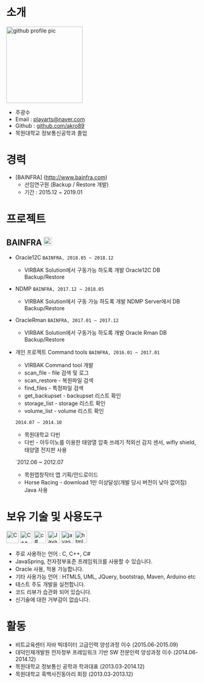 # 소개

<img alt="github profile pic" src="https://avatars2.githubusercontent.com/u/68227132?s=400&u=27ac334fedded40907d51911caf54c4d96e7694b&v=4" width="200">

* 주광수
* Email : playarts@naver.com
* Github : [github.com/akro89](https://github.com/akro89/Myproject)
* 목원대학교 정보통신공학과 졸업

# 경력
* [BAINFRA] (http://www.bainfra.com)
	- 선임연구원 (Backup / Restore 개발)
	- 기간 : 2015.12 ~ 2019.01
	
	
# 프로젝트 
## BAINFRA <img src="https://user-images.githubusercontent.com/68227132/87533361-744db100-c6cf-11ea-8cf9-a865238391e9.png" alt="virbak logo" width="22" height="22"/>
* Oracle12C 
 `BAINFRA, 2018.05 ~ 2018.12`
 
  - VIRBAK Solution에서 구동가능 하도록 개발
    Oracle12C DB Backup/Restore

* NDMP
 `BAINFRA, 2017.12 ~ 2018.05` 
 
  - VIRBAK Solution에서 구동 가능 하도록 개발
    NDMP Server에서 DB Backup/Restore
  
* OracleRman
 `BAINFRA, 2017.01 ~ 2017.12`
 
  - VIRBAK Solution에서 구동가능 하도록 개발
    Oracle Rman DB Backup/Restore 
 
* 개인 프로젝트 Command tools 
 `BAINFRA, 2016.01 ~ 2017.01`
  
  - VIRBAK Command tool 개발
  * scan_file - file 검색 및 로그 
  * scan_restore - 복원파일 검색 
  * find_files - 특정파일 검색
  * get_backupset - backupset 리스트 확인
  * storage_list - storage 리스트 확인
  * volume_list - volume 리스트 확인
  
  `2014.07 ~ 2014.10`
  - 목원대학교 다빈
  * 다빈 - 아두이노를 이용한 태양열 압축 쓰레기
    적외선 감지 센서, wifly shield, 태양열 전지판 사용
  
  `2012.06 ~ 2012.07
  - 목원앱창작터 앱 기획/안드로이드 
  * Horse Racing - download 1만 이상달성(개발 당시 버전이 낮아 없어짐)
    Java 사용
  
# 보유 기술 및 사용도구
<img alt="C" src="https://user-images.githubusercontent.com/68227132/87540524-cf38d580-c6da-11ea-8394-6424a93b3776.png" width="32" height="32"/> <img alt="C++" src="https://user-images.githubusercontent.com/68227132/87540546-d829a700-c6da-11ea-963d-2c7e16f5c9e4.png" width="32" height="32"/> <img alt="c#" src="https://user-images.githubusercontent.com/68227132/87540559-dcee5b00-c6da-11ea-944c-77d806c781b0.jpg" width="32" height="32"/> <img alt="Java" src="https://user-images.githubusercontent.com/68227132/87540638-01e2ce00-c6db-11ea-9a99-1910b2150892.png" width="32" height="32"/> <img alt="javascript" src="https://user-images.githubusercontent.com/68227132/87540654-05765500-c6db-11ea-83c3-cfc58e610c59.png" width="32" height="32"/> <img alt="html" src="https://user-images.githubusercontent.com/68227132/87540666-08714580-c6db-11ea-887a-6bf8f156bd81.png" width="32" height="32"/>

 - 주로 사용하는 언어 : C, C++, C#
 - JavaSpring, 전자정부표준 프레임워크를 사용할 수 있습니다.
 - Oracle 사용, 적용 가능합니다.
 - 기타 사용가능 언어 : HTML5, UML, JQuery, bootstrap, Maven, Arduino etc
 - 테스트 주도 개발을 실천합니다.
 - 코드 리뷰가 습관화 되어 있습니다.
 - 신기술에 대한 거부감이 없습니다.
 
# 활동  
* 비트교육센터 자바 빅데이터 고급인력 양성과정 이수 (2015.06-2015.09)
* 대덕인재개발원 전자정부 프레임워크 기반 SW 전문인력 양성과정 이수 (2014.06-2014.12)
* 목원대학교 정보통신 공학과 학과대표 (2013.03-2014.12)
* 목원대학교 흑백사진동아리 회장 (2013.03-2013.12)

  
  

